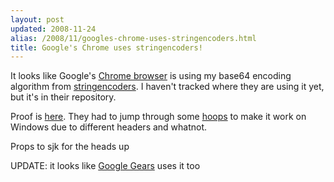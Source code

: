 ```yaml
---
layout: post
updated: 2008-11-24
alias: /2008/11/googles-chrome-uses-stringencoders.html
title: Google's Chrome uses stringencoders!
---
```

<p>
It looks like Google's <a href="http://www.google.com/chrome">Chrome browser</a> is using my  base64 encoding algorithm from <a href="http://code.google.com/p/stringencoders/">stringencoders</a>.  I haven't tracked where they are using it yet, but it's in their repository.
</p>
<p>
Proof is <a href="http://src.chromium.org/viewvc/chrome/trunk/src/third_party/modp_b64/">here</a>.  They had to jump through some <a href="http://src.chromium.org/viewvc/chrome/trunk/src/third_party/modp_b64/README.google?revision=19&view=markup">hoops</a> to make it work on Windows due to different headers and whatnot.  
</p>
<p>Props to sjk for the heads up</p>

<p>UPDATE: it looks like <a href="http://code.google.com/p/gears/source/browse/trunk/gears/third_party/?r=1354#third_party/modp_b64">Google Gears</a> uses it too</p>